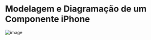 # Modelagem e Diagramação de um Componente iPhone

![image](https://github.com/user-attachments/assets/1498eabb-4e1e-425e-b18d-4e570fc6c1ee)
